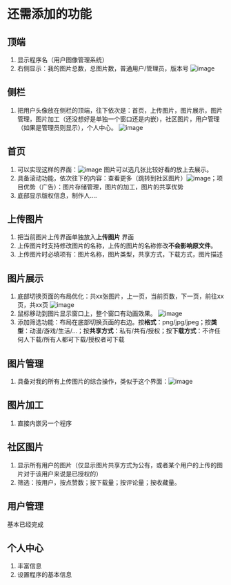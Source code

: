 # 还需添加的功能
## 顶端
1. 显示程序名（用户图像管理系统）
2. 右侧显示：我的图片总数，总图片数，普通用户/管理员，版本号
   ![image](https://github.com/user-attachments/assets/814b6e6e-2b95-42f3-bd0e-6ce2de9bf82c)

## 侧栏
1. 把用户头像放在侧栏的顶端，往下依次是：首页，上传图片，图片展示，图片管理，图片加工（还没想好是单独一个窗口还是内嵌），社区图片，用户管理（如果是管理员则显示），个人中心。
   ![image](https://github.com/user-attachments/assets/cf3feccd-2450-427c-a123-5ac96a5af944)

## 首页
1. 可以实现这样的界面：![image](https://github.com/user-attachments/assets/5420e358-99cf-4b48-82f5-ff333cd0f181) 图片可以选几张比较好看的放上去展示。
2. 具备滚动功能，依次往下的内容：查看更多（跳转到社区图片）![image](https://github.com/user-attachments/assets/98339b3e-8294-4ec3-b3b9-d1860a9ad168)；项目优势（广告）：图片存储管理，图片的加工，图片的共享优势
3. 底部显示版权信息，制作人....
## 上传图片
1. 把当前图片上传界面单独放入**上传图片** 界面
2. 上传图片时支持修改图片的名称，上传的图片的名称修改**不会影响原文件**。
3. 上传图片时必填项有：图片名称，图片类型，共享方式，下载方式，图片描述
## 图片展示
1. 底部切换页面的布局优化：共xx张图片，上一页，当前页数，下一页，前往xx页，共xx页 ![image](https://github.com/user-attachments/assets/d5efe412-62b3-4cd2-bb15-d4424d2cec8f)
2. 鼠标移动到图片显示窗口上，整个窗口有动画效果。 ![image](https://github.com/user-attachments/assets/57c092c6-c495-4f39-85dd-11373293043c)
3. 添加筛选功能：布局在底部切换页面的右边。按**格式**：png/jpg/jpeg；按**类型**：动漫/游戏/生活/...；按**共享方式**：私有/共有/授权；按**下载方式**：不许任何人下载/所有人都可下载/授权者可下载
## 图片管理
1. 具备对我的所有上传图片的综合操作，类似于这个界面：![image](https://github.com/user-attachments/assets/65959ec1-1ca3-4fbe-b1e7-c1651b026a90)
## 图片加工
1. 直接内嵌另一个程序
## 社区图片
1. 显示所有用户的图片（仅显示图片共享方式为公有，或者某个用户的上传的图片对于该用户来说是已授权的）
2. 筛选：按用户，按点赞数；按下载量；按评论量；按收藏量。
## 用户管理
基本已经完成
## 个人中心
1. 丰富信息
2. 设置程序的基本信息

